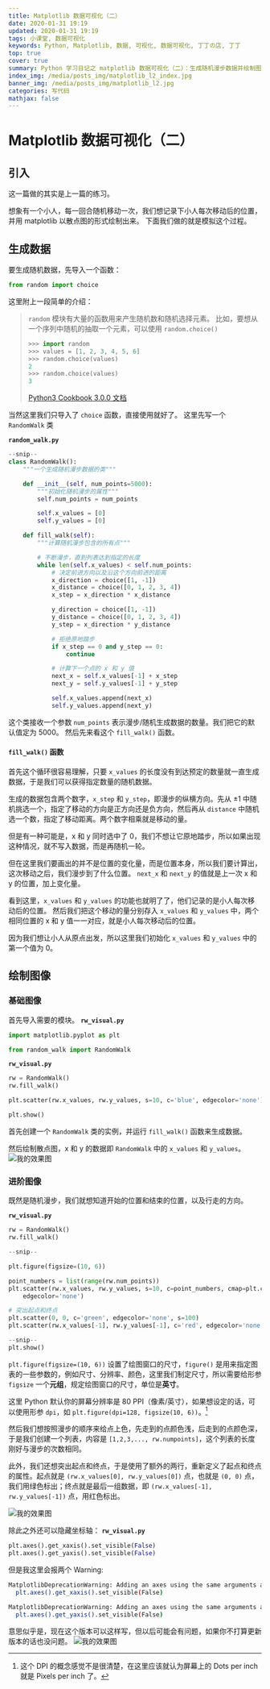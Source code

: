 ```yaml
---
title: Matplotlib 数据可视化（二）
date: 2020-01-31 19:19
updated: 2020-01-31 19:19
tags: 小课堂, 数据可视化
keywords: Python, Matplotlib, 数据, 可视化, 数据可视化, 丁丁の店, 丁丁
top: true
cover: true
summary: Python 学习日记之 matplotlib 数据可视化（二）：生成随机漫步数据并绘制图形
index_img: /media/posts_img/matplotlib_l2_index.jpg
banner_img: /media/posts_img/matplotlib_l2.jpg
categories: 写代码
mathjax: false
---
```

# Matplotlib 数据可视化（二）

## 引入

这一篇做的其实是上一篇的练习。

想象有一个小人，每一回合随机移动一次，我们想记录下小人每次移动后的位置，并用 matplotlib 以散点图的形式绘制出来。
下面我们做的就是模拟这个过程。

## 生成数据

要生成随机数据，先导入一个函数：
```python
from random import choice
```
这里附上一段简单的介绍：

> `random` 模块有大量的函数用来产生随机数和随机选择元素。 比如，要想从一个序列中随机的抽取一个元素，可以使用 `random.choice()`
> ```python
> >>> import random
> >>> values = [1, 2, 3, 4, 5, 6]
> >>> random.choice(values)
> 2
> >>> random.choice(values)
> 3
> ```
> [Python3 Cookbook 3.0.0 文档](https://python3-cookbook.readthedocs.io/zh_CN/latest/c03/p11_pick_things_at_random.html)

当然这里我们只导入了 `choice` 函数，直接使用就好了。
这里先写一个 `RandomWalk` 类

**`random_walk.py`**
```python
--snip--
class RandomWalk():
	"""一个生成随机漫步数据的类"""

	def __init__(self, num_points=5000):
		"""初始化随机漫步的属性"""
		self.num_points = num_points

		self.x_values = [0]
		self.y_values = [0]

	def fill_walk(self):
		"""计算随机漫步包含的所有点"""

		# 不断漫步，直到列表达到指定的长度
		while len(self.x_values) < self.num_points:
			# 决定前进方向以及沿这个方向前进的距离
			x_direction = choice([1, -1])
			x_distance = choice([0, 1, 2, 3, 4])
			x_step = x_direction * x_distance

			y_direction = choice([1, -1])
			y_distance = choice([0, 1, 2, 3, 4])
			y_step = x_direction * y_distance

			# 拒绝原地踏步
			if x_step == 0 and y_step == 0:
				continue

			# 计算下一个点的 x 和 y 值
			next_x = self.x_values[-1] + x_step
			next_y = self.y_values[-1] + y_step

			self.x_values.append(next_x)
			self.y_values.append(next_y)
```
这个类接收一个参数 `num_points` 表示漫步/随机生成数据的数量。我们把它的默认值定为 5000。
然后先来看这个 `fill_walk()` 函数。
#### `fill_walk()` 函数
首先这个循环很容易理解，只要 `x_values` 的长度没有到达预定的数量就一直生成数据，于是我们可以获得指定数量的随机数据。

生成的数据包含两个数字，`x_step` 和 `y_step`，即漫步的纵横方向。先从 ±1 中随机挑选一个，指定了移动的方向是正方向还是负方向，然后再从 `distance` 中随机选一个数，指定了移动距离。两个数字相乘就是移动的量。

但是有一种可能是，x 和 y 同时选中了 0，我们不想让它原地踏步，所以如果出现这种情况，就不写入数据，而是再随机一轮。

但在这里我们要画出的并不是位置的变化量，而是位置本身，所以我们要计算出，这次移动之后，我们漫步到了什么位置。
`next_x` 和 `next_y` 的值就是上一次 x 和 y 的位置，加上变化量。

看到这里，`x_values` 和 `y_values` 的功能也就明了了，他们记录的是小人每次移动后的位置。 
然后我们把这个移动的量分别存入 `x_values` 和 `y_values` 中，两个相同位置的 x 和 y 值一一对应，就是小人每次移动后的位置。

因为我们想让小人从原点出发，所以这里我们初始化 `x_values` 和 `y_values` 中的第一个值为 0。

## 绘制图像
### 基础图像

首先导入需要的模块。
**`rw_visual.py`**
```python
import matplotlib.pyplot as plt

from random_walk import RandomWalk
```

**`rw_visual.py`**
```python
rw = RandomWalk()
rw.fill_walk()

plt.scatter(rw.x_values, rw.y_values, s=10, c='blue', edgecolor='none')

plt.show()
```
首先创建一个 `RandomWalk` 类的实例，并运行 `fill_walk()` 函数来生成数据。

然后绘制散点图，x 和 y 的数据即 `RandomWalk` 中的 `x_values` 和 `y_values`。
![我的效果图](https://tva1.sinaimg.cn/large/006tNbRwly1gbfit0o8orj30zk0twtbu.jpg)

### 进阶图像
既然是随机漫步，我们就想知道开始的位置和结束的位置，以及行走的方向。

**`rw_visual.py`**
```python
rw = RandomWalk()
rw.fill_walk()

--snip--

plt.figure(figsize=(10, 6))

point_numbers = list(range(rw.num_points))
plt.scatter(rw.x_values, rw.y_values, s=10, c=point_numbers, cmap=plt.cm.Blues,
	edgecolor='none')

# 突出起点和终点
plt.scatter(0, 0, c='green', edgecolor='none', s=100)
plt.scatter(rw.x_values[-1], rw.y_values[-1], c='red', edgecolor='none', s=100)

--snip--
plt.show()
```
`plt.figure(figsize=(10, 6))` 设置了绘图窗口的尺寸，`figure()` 是用来指定图表的一些参数的，例如尺寸、分辨率、颜色，这里我们制定尺寸，所以需要给形参 `figsize` 一个**元组**，规定绘图窗口的尺寸，单位是**英寸**。

这里 Python 默认你的屏幕分辨率是 80 PPI（像素/英寸），如果想设定的话，可以使用形参 `dpi`，如 `plt.figure(dpi=128, figsize(10, 6))`。[^1]

然后我们想按照漫步的顺序来给点上色，先走到的点颜色浅，后走到的点颜色深，于是我们创建一个列表，内容是 `[1,2,3,..., rw.numpoints]`，这个列表的长度刚好与漫步的次数相同。

此外，我们还想突出起点和终点，于是使用了额外的两行，重新定义了起点和终点的属性。起点就是 `(rw.x_values[0], rw.y_values[0])` 点，也就是 `(0, 0)` 点，我们用绿色标出；终点就是最后一组数据，即 `(rw.x_values[-1], rw.y_values[-1])` 点，用红色标出。

![我的效果图](https://tva1.sinaimg.cn/large/006tNbRwly1gbfjzmvyexj319l0u0dlw.jpg)

除此之外还可以隐藏坐标轴：
**`rw_visual.py`**
```python
plt.axes().get_xaxis().set_visible(False)
plt.axes().get_yaxis().set_visible(False)
```
但是我这里会报两个 Warning:
```bash
MatplotlibDeprecationWarning: Adding an axes using the same arguments as a previous axes currently reuses the earlier instance.  In a future version, a new instance will always be created and returned.  Meanwhile, this warning can be suppressed, and the future behavior ensured, by passing a unique label to each axes instance.
  plt.axes().get_xaxis().set_visible(False)

MatplotlibDeprecationWarning: Adding an axes using the same arguments as a previous axes currently reuses the earlier instance.  In a future version, a new instance will always be created and returned.  Meanwhile, this warning can be suppressed, and the future behavior ensured, by passing a unique label to each axes instance.
  plt.axes().get_yaxis().set_visible(False)
```

意思似乎是，现在这个版本可以这样写，但以后可能会有问题，如果你不打算更新版本的话也没问题。
![我的效果图](https://tva1.sinaimg.cn/large/006tNbRwly1gbfka9ln6fj319l0u0jwu.jpg)

[^1]: 这个 DPI 的概念感觉不是很清楚，在这里应该就认为屏幕上的 Dots per inch 就是 Pixels per inch 了。
